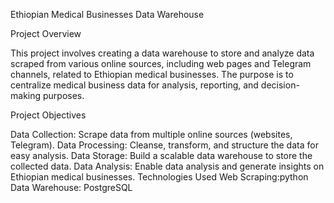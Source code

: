 Ethiopian Medical Businesses Data Warehouse

Project Overview

This project involves creating a data warehouse to store and analyze data scraped from various online sources, including web pages and Telegram channels, related to Ethiopian medical businesses. The purpose is to centralize medical business data for analysis, reporting, and decision-making purposes.

Project Objectives

Data Collection: Scrape data from multiple online sources (websites, Telegram).
Data Processing: Cleanse, transform, and structure the data for easy analysis.
Data Storage: Build a scalable data warehouse to store the collected data.
Data Analysis: Enable data analysis and generate insights on Ethiopian medical businesses.
Technologies Used
Web Scraping:python
Data Warehouse: PostgreSQL
